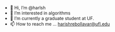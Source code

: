 - 👋 Hi, I’m @harlsh
- 👀 I’m interested in algorithms
- 🌱 I’m currently a graduate student at UF.
- 📫 How to reach me ... harishrebollavar@ufl.edu

<!---
harlsh/harlsh is a ✨ special ✨ repository because its `README.md` (this file) appears on your GitHub profile.
You can click the Preview link to take a look at your changes.
--->
